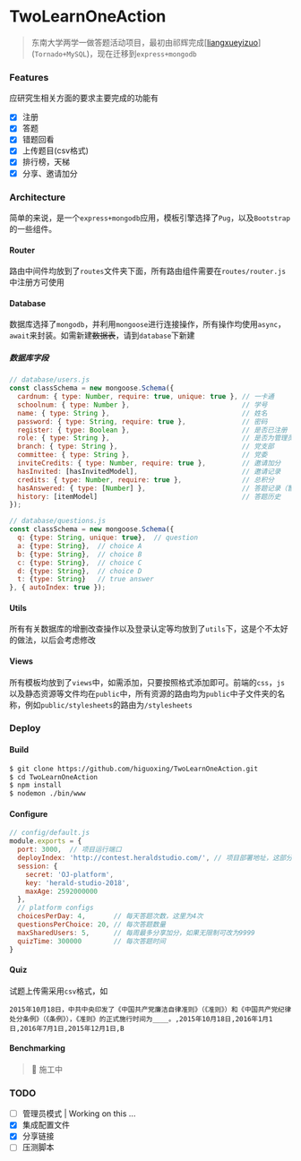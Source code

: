 # TwoLearnOneAction

> 东南大学两学一做答题活动项目，最初由祁辉完成[[liangxueyizuo](https://github.com/cherishher/liangxueyizuo)](`Tornado+MySQL`)，现在迁移到`express+mongodb`

### Features

应研究生相关方面的要求主要完成的功能有

- [x] 注册
- [x] 答题
- [x] 错题回看
- [x] 上传题目(csv格式)
- [x] 排行榜，天梯
- [x] 分享、邀请加分

### Architecture

简单的来说，是一个`express+mongodb`应用，模板引擎选择了`Pug`，以及`Bootstrap`的一些组件。

#### Router

路由中间件均放到了`routes`文件夹下面，所有路由组件需要在`routes/router.js`中注册方可使用

#### Database

数据库选择了`mongodb`，并利用`mongoose`进行连接操作，所有操作均使用`async`，`await`来封装。如需新建~~数据表~~，请到`database`下新建

##### 数据库字段

```javascript
// database/users.js
const classSchema = new mongoose.Schema({
  cardnum: { type: Number, require: true, unique: true }, // 一卡通
  schoolnum: { type: Number },                            // 学号
  name: { type: String },                                 // 姓名
  password: { type: String, require: true },              // 密码
  register: { type: Boolean },                            // 是否已注册
  role: { type: String },                                 // 是否为管理员 admin | null
  branch: { type: String },                               // 党支部
  committee: { type: String },                            // 党委
  inviteCredits: { type: Number, require: true },         // 邀请加分
  hasInvited: [hasInvitedModel],                          // 邀请记录
  credits: { type: Number, require: true },               // 总积分
  hasAnswered: { type: [Number] },                        // 答题记录（暂时无用）
  history: [itemModel]                                    // 答题历史                     
});
```

```javascript
// database/questions.js
const classSchema = new mongoose.Schema({
  q: {type: String, unique: true},  // question
  a: {type: String},  // choice A
  b: {type: String},  // choice B
  c: {type: String},  // choice C
  d: {type: String},  // choice D
  t: {type: String}   // true answer
}, { autoIndex: true });
```

#### Utils

所有有关数据库的增删改查操作以及登录认定等均放到了`utils`下，这是个不太好的做法，以后会考虑修改

#### Views

所有模板均放到了`views`中，如需添加，只要按照格式添加即可。前端的`css`，`js`以及静态资源等文件均在`public`中，所有资源的路由均为`public`中子文件夹的名称，例如`public/stylesheets`的路由为`/stylesheets`

### Deploy

#### Build

```bash
$ git clone https://github.com/higuoxing/TwoLearnOneAction.git
$ cd TwoLearnOneAction
$ npm install
$ nodemon ./bin/www
```

#### Configure

```javascript
// config/default.js
module.exports = {
  port: 3000,  // 项目运行端口
  deployIndex: 'http://contest.heraldstudio.com/', // 项目部署地址，这部分会影响分享二维码的生成以及压测工具的使用
  session: {
    secret: 'OJ-platform',
    key: 'herald-studio-2018',
    maxAge: 2592000000
  },
  // platform configs
  choicesPerDay: 4,       // 每天答题次数，这里为4次
  questionsPerChoice: 20, // 每次答题数量
  maxSharedUsers: 5,      // 每周最多分享加分，如果无限制可改为9999
  quizTime: 300000        // 每次答题时间
}
```

#### Quiz

试题上传需采用`csv`格式，如

```csv
2015年10月18日，中共中央印发了《中国共产党廉洁自律准则》（《准则》）和《中国共产党纪律处分条例》（《条例》），《准则》的正式施行时间为____。,2015年10月18日,2016年1月1日,2016年7月1日,2015年12月1日,B
```

#### Benchmarking

> 🚧 施工中

### TODO

- [ ] 管理员模式 | Working on this ...
- [x] 集成配置文件
- [x] 分享链接
- [ ] 压测脚本

